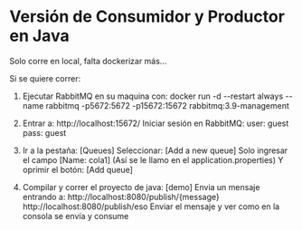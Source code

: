 # Versión de Consumidor y Productor en Java
Solo corre en local, falta dockerizar más...

Si se quiere correr:
1. Ejecutar RabbitMQ en su maquina con:
docker run -d --restart always --name rabbitmq -p5672:5672 -p15672:15672 rabbitmq:3.9-management

2. Entrar a: http://localhost:15672/
Iniciar sesión en RabbitMQ:
user: guest
pass: guest

3. Ir a la pestaña: [Queues]
Seleccionar: [Add a new queue]
Solo ingresar el campo [Name: cola1] (Así se le llamo en el application.properties)
Y oprimir el botón: [Add queue]

4. Compilar y correr el proyecto de java: [demo]
Envia un mensaje entrando a: http://localhost:8080/publish/{message}
http://localhost:8080/publish/eso
Enviar el mensaje y ver como en la consola se envía y consume 
